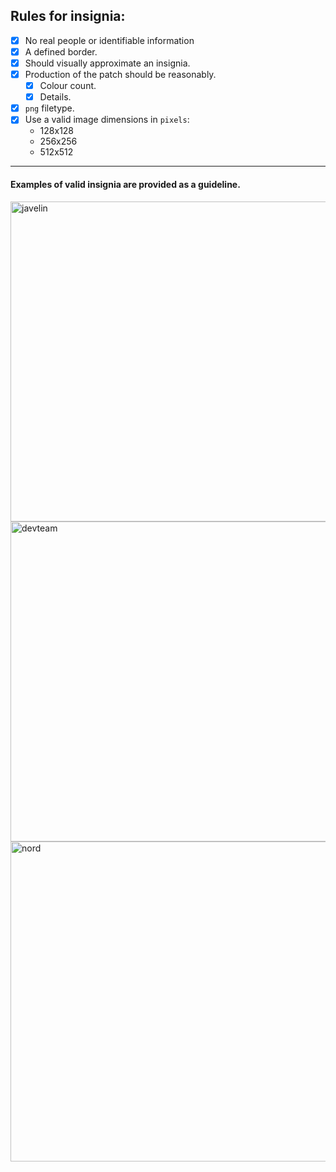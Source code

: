 ## Rules for insignia:
- [x] No real people or identifiable information
- [x] A defined border.
- [x] Should visually approximate an insignia.
- [x] Production of the patch should be reasonably.
     - [x] Colour count.
     - [x] Details.
- [x] `png` filetype.
- [x] Use a valid image dimensions in `pixels`:
  - 128x128
  - 256x256
  - 512x512

------------
#### Examples of valid insignia are provided as a guideline.
<img src="(https://github.com/Walthzer/WFAR/blob/main/addons/insignia/players/l_nord.png?raw=true" alt="javelin" width="512"/>
<img src="(https://github.com/Walthzer/WFAR/blob/main/addons/insignia/respect/st_javelin.png?raw=truee" alt="devteam" width="512"/>
<img src="(https://github.com/Walthzer/WFAR/blob/main/addons/insignia/scripted/dev_team.png?raw=true" alt="nord" width="512"/>

